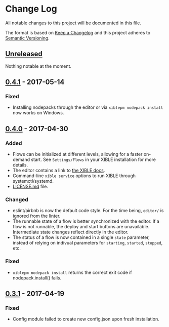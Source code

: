 # Change Log
All notable changes to this project will be documented in this file.

The format is based on [Keep a Changelog](http://keepachangelog.com/)
and this project adheres to [Semantic Versioning](http://semver.org/).

## [Unreleased]
Nothing notable at the moment.

## [0.4.1] - 2017-05-14
### Fixed
- Installing nodepacks through the editor or via `xiblepm nodepack install` now works on Windows.

## [0.4.0] - 2017-04-30
### Added
- Flows can be initialized at different levels, allowing for a faster on-demand start. See `Settings/Flows` in your XIBLE installation for more details.
- The editor contains a link to [the XIBLE docs](https://xible.io/docs).
- Command-line `xible service` options to run XIBLE through systemctl/systemd.
- [LICENSE.md](LICENSE.md) file.

### Changed
- eslint/airbnb is now the default code style. For the time being, `editor/` is ignored from the linter.
- The runnable state of a flow is better synchronized with the editor. If a flow is not runnable, the deploy and start buttons are unavailable. Intermediate state changes reflect directly in the editor.
- The status of a flow is now contained in a single `state` parameter, instead of relying on indivual parameters for `starting`, `started`, `stopped`, etc.

### Fixed
- `xiblepm nodepack install` returns the correct exit code if nodepack.install() fails.

## [0.3.1] - 2017-04-19

### Fixed
- Config module failed to create new config.json upon fresh installation.

[Unreleased]: https://github.com/SpectrumBroad/xible/compare/v0.4.1...HEAD
[0.4.1]: https://github.com/SpectrumBroad/xible/compare/v0.4.0...v0.4.1
[0.4.0]: https://github.com/SpectrumBroad/xible/compare/v0.3.1...v0.4.0
[0.3.1]: https://github.com/SpectrumBroad/xible/compare/v0.3.0...v0.3.1
